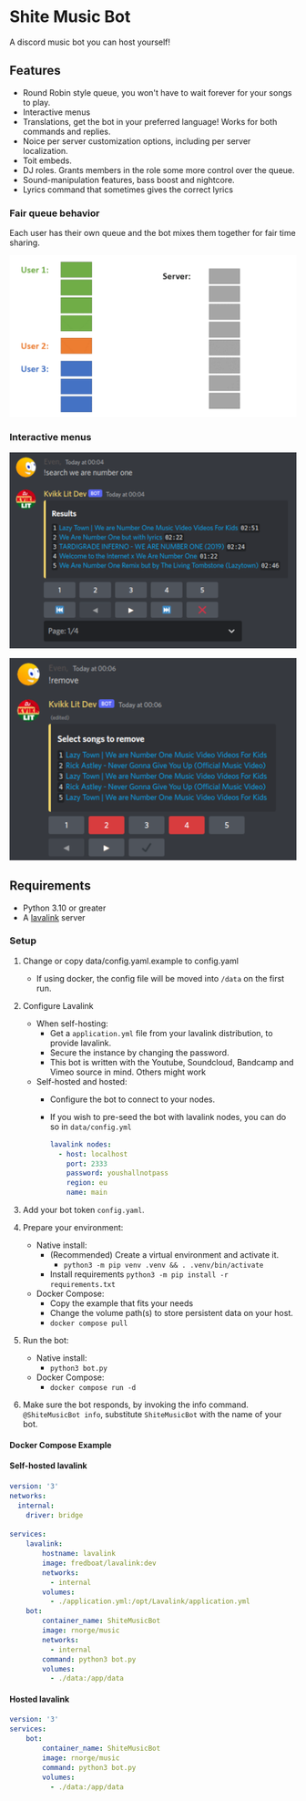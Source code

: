 # Shite Music Bot

A discord music bot you can host yourself!

## Features

- Round Robin style queue, you won't have to wait forever for your songs to play.
- Interactive menus
- Translations, get the bot in your preferred language! Works for both commands and replies.
- Noice per server customization options, including per server localization.
- Toit embeds.
- DJ roles. Grants members in the role some more control over the queue.
- Sound-manipulation features, bass boost and nightcore.
- Lyrics command that sometimes gives the correct lyrics

### Fair queue behavior

Each user has their own queue and the bot mixes them together for fair time sharing.

![Round robin queue](.github/assets/mixqueue.gif)

### Interactive menus

![a](.github/assets/queue.png)

![b](.github/assets/search.png)

## Requirements

- Python 3.10 or greater
- A [lavalink](https://github.com/Freyacodes/Lavalink) server

### Setup

1. Change or copy data/config.yaml.example to config.yaml
    - If using docker, the config file will be moved into `/data` on the first run.
2. Configure Lavalink
    - When self-hosting:
        - Get a `application.yml` file from your lavalink distribution, to provide lavalink.
        - Secure the instance by changing the password.
        - This bot is written with the Youtube, Soundcloud, Bandcamp and Vimeo source in mind. Others might work
    - Self-hosted and hosted:
        - Configure the bot to connect to your nodes.
        - If you wish to pre-seed the bot with lavalink nodes, you can do so in `data/config.yml`

          ```yml
          lavalink nodes:
            - host: localhost
              port: 2333
              password: youshallnotpass
              region: eu
              name: main
          ```

3. Add your bot token `config.yaml`.
4. Prepare your environment:
    - Native install:
        - (Recommended) Create a virtual environment and activate it.
            - `python3 -m pip venv .venv && . .venv/bin/activate`
        - Install requirements `python3 -m pip install -r requirements.txt`
    - Docker Compose:
        - Copy the example that fits your needs
        - Change the volume path(s) to store persistent data on your host.
        - `docker compose pull`
5. Run the bot:
    - Native install:
        - `python3 bot.py`
    - Docker Compose:
        - `docker compose run -d`
6. Make sure the bot responds, by invoking the info command. `@ShiteMusicBot info`, substitute `ShiteMusicBot` with the name of your bot.

#### Docker Compose Example

#### Self-hosted lavalink

```yaml
version: '3'
networks:
  internal:
    driver: bridge

services:
    lavalink:
        hostname: lavalink
        image: fredboat/lavalink:dev
        networks:
          - internal
        volumes:
          - ./application.yml:/opt/Lavalink/application.yml
    bot:
        container_name: ShiteMusicBot
        image: rnorge/music
        networks:
          - internal
        command: python3 bot.py
        volumes:
          - ./data:/app/data
```

#### Hosted lavalink

```yaml
version: '3'
services:
    bot:
        container_name: ShiteMusicBot
        image: rnorge/music
        command: python3 bot.py
        volumes:
          - ./data:/app/data
```
